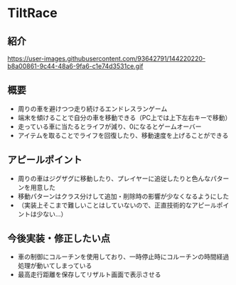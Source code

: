# TiltRace

## 紹介

https://user-images.githubusercontent.com/93642791/144220220-b8a00861-9c44-48a6-9fa6-c1e74d3531ce.gif

## 概要

- 周りの車を避けつつ走り続けるエンドレスランゲーム
- 端末を傾けることで自分の車を移動できる（PC上では上下左右キーで移動）
- 走っている車に当たるとライフが減り、0になるとゲームオーバー
- アイテムを取ることでライフを回復したり、移動速度を上げることができる
 
## アピールポイント

- 周りの車はジグザグに移動したり、プレイヤーに追従したりと色んなパターンを用意した
- 移動パターンはクラス分けして追加・削除時の影響が少なくなるようにした
- （実装上そこまで難しいことはしていないので、正直技術的なアピールポイントは少ない…）

## 今後実装・修正したい点

- 車の制御にコルーチンを使用しており、一時停止時にコルーチンの時間経過処理が動いてしまっている
- 最高走行距離を保存してリザルト画面で表示させる
